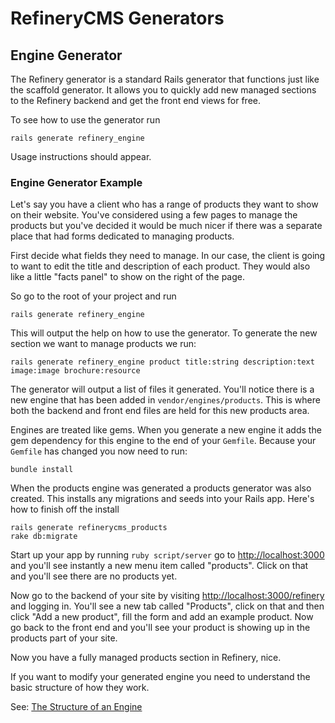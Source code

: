 # RefineryCMS Generators

<h2 id='engines'>Engine Generator</h2>

The Refinery generator is a standard Rails generator that functions just like the scaffold generator. It allows you to quickly add new managed sections to the Refinery backend and get the front end views for free.

To see how to use the generator run

    rails generate refinery_engine

Usage instructions should appear.

### Engine Generator Example

Let's say you have a client who has a range of products they want to show on their website. You've considered using a few pages to manage the products but you've decided it would be much nicer if there was a separate place that had forms dedicated to managing products.

First decide what fields they need to manage. In our case, the client is going to want to edit the title and description of each product. They would also like a little "facts panel" to show on the right of the page.

So go to the root of your project and run

    rails generate refinery_engine

This will output the help on how to use the generator. To generate the new section we want to manage products we run:

    rails generate refinery_engine product title:string description:text image:image brochure:resource

The generator will output a list of files it generated. You'll notice there is a new engine that has been added in ``vendor/engines/products``. This is where both the backend and front end files are held for this new products area.

Engines are treated like gems. When you generate a new engine it adds the gem dependency for this engine to the end of your ``Gemfile``. Because your ``Gemfile`` has changed you now need to run:

    bundle install

When the products engine was generated a products generator was also created. This installs any migrations and seeds into your Rails app. Here's how to finish off the install

    rails generate refinerycms_products
    rake db:migrate

Start up your app by running ``ruby script/server`` go to [http://localhost:3000](http://localhost:3000) and you'll see instantly a new menu item called "products". Click on that and you'll see there are no products yet.

Now go to the backend of your site by visiting [http://localhost:3000/refinery](http://localhost:3000/refinery) and logging in. You'll see a new tab called "Products", click on that and then click "Add a new product", fill the form and add an example product. Now go back to the front end and you'll see your product is showing up in the products part of your site.

Now you have a fully managed products section in Refinery, nice.

If you want to modify your generated engine you need to understand the basic structure of how they work.

See: [The Structure of an Engine](http://github.com/resolve/refinerycms/blob/master/vendor/refinerycms/core/engines.md)
